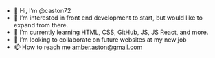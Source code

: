 - 👋 Hi, I’m @caston72
- 👀 I’m interested in front end development to start, but would like to expand from there.
- 🌱 I’m currently learning HTML, CSS, GitHub, JS, JS React, and more.
- 💞️ I’m looking to collaborate on future websites at my new job 
- 📫 How to reach me amber.aston@gmail.com

<!---
caston72/caston72 is a ✨ special ✨ repository because its `README.md` (this file) appears on your GitHub profile.
You can click the Preview link to take a look at your changes.
--->
